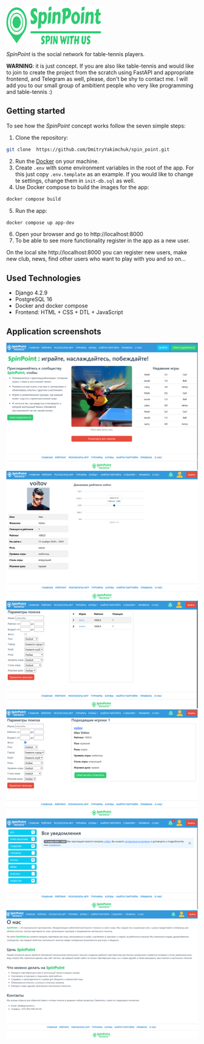 <img src="static/img/brand/spinpoint-high-resolution-logo-transparent_green.svg" width="250" height="100" alt="SpinPoint">

*SpinPoint* is the social network for table-tennis players.

**WARNING**: it is just concept. If you are also like table-tennis and would like to join to create
the project from the scratch using FastAPI and appropriate frontend, and Telegram as well,
please, don't be shy to contact me. I will add you to our small group of ambitient  people who very like programming and table-tennis :)

## Getting started

To see how the *SpinPoint* concept works follow the seven simple steps:
1. Clone the repository:
```bash
git clone  https://github.com/DmitryYakimchuk/spin_point.git
```
2. Run the [Docker](https://www.docker.com/) on your machine.
3. Create `.env` with some environment variables in the root of the app. For this just copy `.env.template` as an example.
If you would like to change te settings, change them in `init-db.sql` as well.
4. Use Docker compose to build the images for the app:
```bash
docker compose build
```
5. Run the app:
```bash
docker compose up app-dev
```
6. Open your browser and go to http://localhost:8000
7. To be able to see more functionality register in the app as a new user.

On the local site http://localhost:8000 you can register new users, make new club, news, find other users who want to play with you and so on...

## Used Technologies
* Django 4.2.9
* PostgreSQL 16
* Docker and docker compose
* Frontend: HTML + CSS + DTL + JavaScript

## Application screenshots
<img src="static/img/screenshots/index.png" alt="SpinPoint">
<br>
<img src="static/img/screenshots/profile.png" alt="SpinPoint">
<br>
<img src="static/img/screenshots/rating.png" alt="SpinPoint">
<br>
<img src="static/img/screenshots/find_players.png" alt="SpinPoint">
<br>
<img src="static/img/screenshots/notifications.png" alt="SpinPoint">
<br>
<img src="static/img/screenshots/about_us.png" alt="SpinPoint">